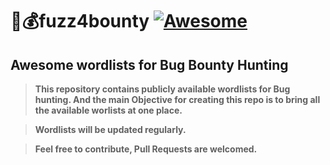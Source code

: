# 🚀💰fuzz4bounty [![Awesome](https://awesome.re/badge-flat2.svg)](https://awesome.re)
## Awesome wordlists for Bug Bounty Hunting

> **This repository contains publicly available wordlists for Bug hunting. And the main Objective for creating this repo is to bring all the available worlists at one place.**

> **Wordlists will be updated regularly.**

> **Feel free to contribute, Pull Requests are welcomed.**
